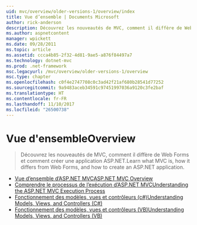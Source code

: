 ```yaml
---
uid: mvc/overview/older-versions-1/overview/index
title: Vue d’ensemble | Documents Microsoft
author: rick-anderson
description: Découvrez les nouveautés de MVC, comment il diffère de Web Forms et comment créer une application ASP.NET.
ms.author: aspnetcontent
manager: wpickett
ms.date: 09/28/2011
ms.topic: article
ms.assetid: ccca4b85-2f32-4d81-9ae5-a876f84497a7
ms.technology: dotnet-mvc
ms.prod: .net-framework
msc.legacyurl: /mvc/overview/older-versions-1/overview
msc.type: chapter
ms.openlocfilehash: c0f4e2747708c0c3ad42f21af680b28541d77252
ms.sourcegitcommit: 9a9483aceb34591c97451997036a9120c3fe2baf
ms.translationtype: HT
ms.contentlocale: fr-FR
ms.lasthandoff: 11/10/2017
ms.locfileid: "26500738"
---
```

<a name="overview"></a><span data-ttu-id="6698f-103">Vue d'ensemble</span><span class="sxs-lookup"><span data-stu-id="6698f-103">Overview</span></span>
====================
> <span data-ttu-id="6698f-104">Découvrez les nouveautés de MVC, comment il diffère de Web Forms et comment créer une application ASP.NET.</span><span class="sxs-lookup"><span data-stu-id="6698f-104">Learn what MVC is, how it differs from Web Forms, and how to create an ASP.NET application.</span></span>


- [<span data-ttu-id="6698f-105">Vue d’ensemble d’ASP.NET MVC</span><span class="sxs-lookup"><span data-stu-id="6698f-105">ASP.NET MVC Overview</span></span>](asp-net-mvc-overview.md)
- [<span data-ttu-id="6698f-106">Comprendre le processus de l’exécution d’ASP.NET MVC</span><span class="sxs-lookup"><span data-stu-id="6698f-106">Understanding the ASP.NET MVC Execution Process</span></span>](understanding-the-asp-net-mvc-execution-process.md)
- [<span data-ttu-id="6698f-107">Fonctionnement des modèles, vues et contrôleurs (c#)</span><span class="sxs-lookup"><span data-stu-id="6698f-107">Understanding Models, Views, and Controllers (C#)</span></span>](understanding-models-views-and-controllers-cs.md)
- [<span data-ttu-id="6698f-108">Fonctionnement des modèles, vues et contrôleurs (VB)</span><span class="sxs-lookup"><span data-stu-id="6698f-108">Understanding Models, Views, and Controllers (VB)</span></span>](understanding-models-views-and-controllers-vb.md)
